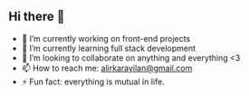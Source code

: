 <!-- Burası editleme bölümü -->

## Hi there 👋

<!-- **alikarayilan/alikarayilan** is a ✨ _special_ ✨ repository because its `README.md` (this file) appears on your GitHub profile. -->

- 🔭 I’m currently working on front-end projects
- 🌱 I’m currently learning full stack development
- 👯 I’m looking to collaborate on anything and everything <3
- 📫 How to reach me: alirkarayilan@gmail.com
- ⚡ Fun fact: everything is mutual in life.
